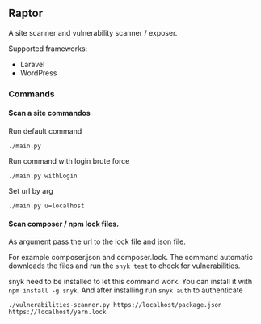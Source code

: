 ## Raptor

A site scanner and vulnerability scanner / exposer.

Supported frameworks:

- Laravel
- WordPress

### Commands

#### Scan a site commandos

Run default command

```commandline
./main.py
```

Run command with login brute force

```commandline
./main.py withLogin
```

Set url by arg

```commandline
./main.py u=localhost
```

#### Scan composer / npm lock files.

As argument pass the url to the lock file and json file.

For example composer.json and composer.lock.
The command automatic downloads the files and run the `snyk test` to check for vulnerabilities.

snyk need to be installed to let this command work. You can install it with `npm install -g snyk`. And after installing
run `snyk auth` to authenticate .

```commandline
./vulnerabilities-scanner.py https://localhost/package.json https://localhost/yarn.lock
```